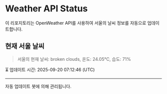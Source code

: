 
# Weather API Status

이 리포지토리는 OpenWeather API를 사용하여 서울의 날씨 정보를 자동으로 업데이트합니다.

## 현재 서울 날씨
> 서울의 현재 날씨: broken clouds, 온도: 24.05°C, 습도: 71%

⏳ 업데이트 시간: 2025-09-20 07:12:46 (UTC)

---
자동 업데이트 봇에 의해 관리됩니다.

